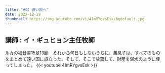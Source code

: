 ```yaml
---
title: "#04 遠い国へ"
date: 2022-12-29
thumbnail: https://img.youtube.com/vi/4ImRYgvsEsk/hqdefault.jpg
---
```

講師 : イ・ギュヒョン主任牧師
---
<!--more-->
ルカの福音書15章13節　それから何日もしないうちに、弟息子は、すべてのものをまとめて遠い国に旅立った。そして、そこで放蕩して、財産を湯水のように使ってしまった。
{{< youtube 4ImRYgvsEsk >}}
